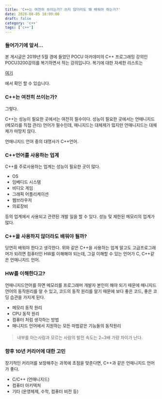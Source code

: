 ```yaml
---
title: 'C++는 여전히 쓰이는가? 쓰지 않더라도 왜 배워야 하는가?'
date: 2020-08-05 18:09:00
draft: false
category: 'c++'
tags: ['c++']
---
```


### 들어가기에 앞서...

본 게시글은 2019년 5월 경에 들었던 POCU 아카데미의 C++ 프로그래밍 강의인 POCU3200강의를 복기하면서 적는 강의입니다.
복기에 대한 자세한 리스트는

[여기](../POCU3200)

에서 확인 할 수 있습니다.

### C++는 여전히 쓰이는가?

그렇다.

C++는 성능이 필요한 곳에서는 여전히 필수이다.
성능이 필요한 곳에서는 언매니지드 (메모리를 직접 관리) 언어가 필수인데,
매니지드는 대체제가 많지만 언매니지드는 대체제가 마땅치 않다.

언매니지드 언어 중의 대명사가 C++언어.

### C++언어를 사용하는 업계

C++를 주로사용하는 업계는 성능이 필요한 곳이 많다.

- OS
- 임베디드 시스템
- 비디오 게임
- 그래픽 어플리케이션
- 웹브라우저
- 의료장비

등의 업계에서 사용되고 관련된 개발 일을 할 수 있다.
성능 및 제한된 메모리의 업계가 많다.

### C++을 사용하지 않더라도 배워야 될까?

당연히 배워야 한다고 생각한다.
위와 같은 C++을 사용하는 업계 말고도 고급프로그래머가 되려면
컴퓨터인 HW를 이해해야 되는데, 그걸 이해할 수 있는 언어가 C, C++같은
언매니지드 언어.

### HW를 이해한다고?

언매니지드언어를 하면 메모리를 프로그래머 개발자 본인이 해야 되기 때문에
매니지드 언어의 동작원리를 알 수 있고, 코드의 동작 원리를 알기 때문에
보다 좋은 코드, 좋은 코딩 습관을 가지게 된다.

- 메모리 동작 원리
- CPU 동작 원리
- 컴퓨터 처럼 생각하는 방법
- 매니지드 언어에서 지원하는 모든 마법같은 기능들의 동작원리

####

> 내부를 아는사람과 모르는 사람의 발전 속도는 2~3배 가량 차이가 난다.

### 향후 10년 커리어에 대한 고민

장기적인 커리어를 보장해주는 과목에 초점을 맞춘다면,
C++과 같은 언매니지드 언어가 좋다.

- C/C++ (언매니지드)
- 컴퓨터 아키텍처
- 기타 (운영체제, 수학, 컴퓨터 비전 등)
